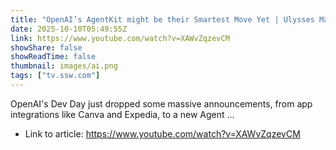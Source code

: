 ```yaml
---
title: "OpenAI’s AgentKit might be their Smartest Move Yet | Ulysses Maclaren &amp; Michael Smedley"
date: 2025-10-10T05:49:55Z
link: https://www.youtube.com/watch?v=XAWvZqzevCM
showShare: false
showReadTime: false
thumbnail: images/ai.png
tags: ["tv.ssw.com"]
---
```

OpenAI's Dev Day just dropped some massive announcements, from app integrations like Canva and Expedia, to a new Agent ...

- Link to article: https://www.youtube.com/watch?v=XAWvZqzevCM